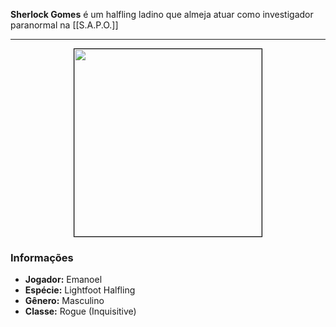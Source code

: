 **Sherlock Gomes** é um halfling ladino que almeja atuar como investigador paranormal na [[S.A.P.O.]]

---

<div style="text-align: center;">
<img src="https://i.imgur.com/CLOV5vA.jpg" width="300" style="border: 1px solid black;">
</div>

### Informações

- **Jogador:** Emanoel
- **Espécie:** Lightfoot Halfling
- **Gênero:** Masculino
- **Classe:** Rogue (Inquisitive)
